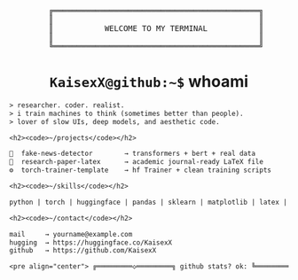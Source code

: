 <!-- ███ KaisexX / Terminal Aesthetic ███ -->

<pre align="center">
   ╔════════════════════════════════════════════╗
   ║                                            ║
   ║           WELCOME TO MY TERMINAL           ║
   ║                                            ║
   ╚════════════════════════════════════════════╝
</pre>

<h1 align="center"><code>KaisexX@github:~$</code> whoami</h1>

```txt
> researcher. coder. realist.
> i train machines to think (sometimes better than people).
> lover of slow UIs, deep models, and aesthetic code.

<h2><code>~/projects</code></h2>

🧠  fake-news-detector        → transformers + bert + real data
📘  research-paper-latex      → academic journal-ready LaTeX file
⚙️  torch-trainer-template    → hf Trainer + clean training scripts

<h2><code>~/skills</code></h2>

python | torch | huggingface | pandas | sklearn | matplotlib | latex | git

<h2><code>~/contact</code></h2>

mail     → yourname@example.com
hugging  → https://huggingface.co/KaisexX
github   → https://github.com/KaisexX

<pre align="center"> ╔═════════◇═════════╗ github stats? ok: ╚═════════◇═════════╝ </pre> <p align="center"> <img src="https://github-readme-stats.vercel.app/api?username=KaisexX&show_icons=true&hide_title=true&theme=tokyonight&border_color=30363d" /> </p> <pre align="center"> ~ "machine thinking is only as clean as the data it feeds on." ~ </pre> <!-- EOF -->
